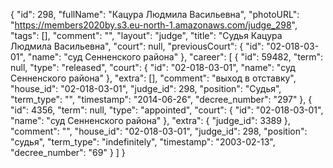 {
    "id": 298,
    "fullName": "Кацура Людмила Васильевна",
    "photoURL": "https://members2020by.s3.eu-north-1.amazonaws.com/judge_298",
    "tags": [],
    "comment": "",
    "layout": "judge",
    "title": "Судья Кацура Людмила Васильевна",
    "court": null,
    "previousCourt": {
        "id": "02-018-03-01",
        "name": "суд Сенненского района"
    },
    "career": [
        {
            "id": 59482,
            "term": null,
            "type": "released",
            "court": {
                "id": "02-018-03-01",
                "name": "суд Сенненского района"
            },
            "extra": [],
            "comment": "выход в отставку",
            "house_id": "02-018-03-01",
            "judge_id": 298,
            "position": "Судья",
            "term_type": "",
            "timestamp": "2014-06-26",
            "decree_number": "297"
        },
        {
            "id": 4356,
            "term": null,
            "type": "appointed",
            "court": {
                "id": "02-018-03-01",
                "name": "суд Сенненского района"
            },
            "extra": {
                "judge_id": 3389
            },
            "comment": "",
            "house_id": "02-018-03-01",
            "judge_id": 298,
            "position": "судья",
            "term_type": "indefinitely",
            "timestamp": "2003-02-13",
            "decree_number": "69"
        }
    ]
}